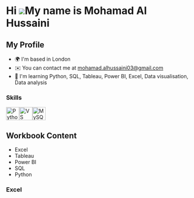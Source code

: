 
Hi ![](https://user-images.githubusercontent.com/18350557/176309783-0785949b-9127-417c-8b55-ab5a4333674e.gif)My name is Mohamad Al Hussaini
===========================================================================================================================================

My Profile
--------------------

* 🌍  I'm based in London
* ✉️  You can contact me at [mohamad.alhussaini03@gmail.com](mailto:mohamad.alhussaini03@gmail.com)
* 🧠  I'm learning Python, SQL, Tableau, Power BI, Excel, Data visualisation, Data analysis

### Skills

<p align="left">
<a href="https://www.python.org/" target="_blank" rel="noreferrer"><img src="https://raw.githubusercontent.com/danielcranney/readme-generator/main/public/icons/skills/python-colored.svg" width="36" height="36" alt="Python" /></a><a href="https://code.visualstudio.com/" target="_blank" rel="noreferrer"><img src="https://raw.githubusercontent.com/danielcranney/readme-generator/main/public/icons/skills/visualstudiocode.svg" width="36" height="36" alt="VS Code" /></a><a href="https://www.mysql.com/" target="_blank" rel="noreferrer"><img src="https://raw.githubusercontent.com/danielcranney/readme-generator/main/public/icons/skills/mysql-colored.svg" width="36" height="36" alt="MySQL" /></a>
</p>

## Workbook Content


* Excel
* Tableau
* Power BI
* SQL
* Python

### Excel


